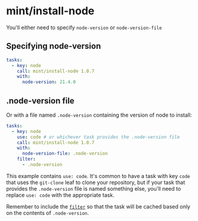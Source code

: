 # mint/install-node

You'll either need to specify `node-version` or `node-version-file`

## Specifying node-version

```yaml
tasks:
  - key: node
    call: mint/install-node 1.0.7
    with:
      node-version: 21.4.0
```

## .node-version file

Or with a file named `.node-version` containing the version of node to install:

```yaml
tasks:
  - key: node
    use: code # or whichever task provides the .node-version file
    call: mint/install-node 1.0.7
    with:
      node-version-file: .node-version
    filter:
      - .node-version
```

This example contains `use: code`.
It's common to have a task with key `code` that uses the `git-clone` leaf to clone your repository, but if your task that provides the `.node-version` file is named something else, you'll need to replace `use: code` with the appropriate task.

Remember to include the [`filter`](https://www.rwx.com/docs/mint/filtering-files) so that the task will be cached based only on the contents of `.node-version`.
